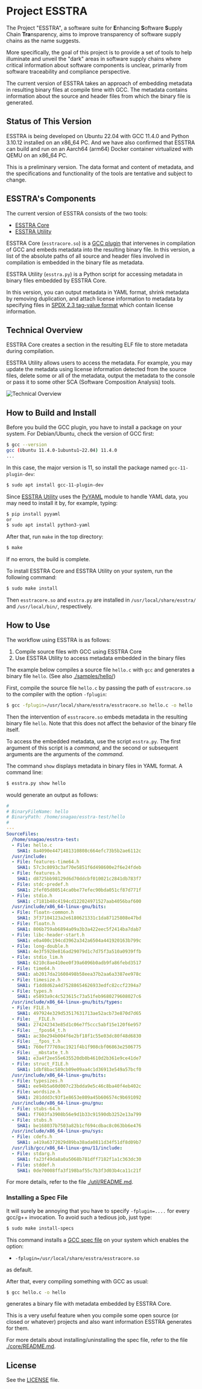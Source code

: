 # Project ESSTRA

The Project "ESSTRA", a software suite for
**E**nhancing **S**oftware **S**upply Chain **Tra**nsparency,
aims to improve transparency of software supply chains as the name suggests.

More specifically, the goal of this project is to provide a set of tools to
help illuminate and unveil the "dark" areas in software supply chains where
critical information about software components is unclear, primarily from
software traceability and compliance perspective.

The current version of ESSTRA takes an approach of embedding metadata in
resulting binary files at compile time with GCC.
The metadata contains information about the source and header files from which
the binary file is generated.

## Status of This Version

ESSTRA is being developed on Ubuntu 22.04 with GCC 11.4.0 and Python
3.10.12 installed on an x86\_64 PC.
And we have also confirmed that ESSTRA can build and run on an Aarch64 (arm64) Docker
container virtualized with QEMU on an x86\_64 PC.

This is a preliminary version. The data format and content of metadata, and the
specifications and functionality of the tools are tentative and subject to
change.

## ESSTRA's Components

The current version of ESSTRA consists of the two tools:

* [ESSTRA Core](./core)
* [ESSTRA Utility](./util)

ESSTRA Core (`esstracore.so`) is a
[GCC plugin](https://gcc.gnu.org/wiki/plugins) that intervenes in compilation of
GCC and embeds metadata into the resulting binary file.
In this version, a list of the absolute paths of all source and header
files involved in compilation is embedded in the binary file as metadata.

ESSTRA Utility (`esstra.py`) is a Python script for accessing metadata in
binary files embedded by ESSTRA Core.

In this version, you can output metadata in YAML format, shrink metadata by
removing duplication, and attach license information to metadata by specifying
files in [SPDX 2.3 tag-value format](https://spdx.github.io/spdx-spec/v2.3/)
which contain license information.

## Technical Overview

ESSTRA Core creates a section in the resulting ELF file to store metadata
during compilation.

ESSTRA Utility allows users to access the metadata. For example, you may update
the metadata using license information detected from the source files, delete
some or all of the metadata, output the metadata to the console or pass it to
some other SCA (Software Composition Analysis) tools.

![Technical Overview](./assets/tech-overview.png)

## How to Build and Install

Before you build the GCC plugin, you have to install a package on your system.
For Debian/Ubuntu, check the version of GCC first:

```sh
$ gcc --version
gcc (Ubuntu 11.4.0-1ubuntu1~22.04) 11.4.0
...
```

In this case, the major version is 11, so install the package named
`gcc-11-plugin-dev`:

```sh
$ sudo apt install gcc-11-plugin-dev
```

Since [ESSTRA Utility](./util) uses the [PyYAML](https://pyyaml.org/)
module to handle YAML data, you may need to install it by, for example, typing:

```sh
$ pip install pyyaml
or
$ sudo apt install python3-yaml
```

After that, run `make` in the top directory:

```sh
$ make
```

If no errors, the build is complete.

To install ESSTRA Core and ESSTRA Utility on your system, run the following command:

```sh
$ sudo make install
```

Then `esstracore.so` and `esstra.py` are installed in `/usr/local/share/esstra/`
and `/usr/local/bin/`, respectively.

## How to Use

The workflow using ESSTRA is as follows:

1. Compile source files with GCC using ESSTRA Core
2. Use ESSTRA Utility to access metadata embedded in the binary files

The example below compiles a source file
`hello.c` with `gcc` and generates a binary file `hello`.
(See also [./samples/hello/](./samples/hello/))

First, compile the source file `hello.c` by passing the path of
`esstracore.so` to the compiler with the option `-fplugin`:

```sh
$ gcc -fplugin=/usr/local/share/esstra/esstracore.so hello.c -o hello
```

Then the intervention of `esstracore.so` embeds metadata in the resulting
binary file `hello`. Note that this does not affect the behavior of the
binary file itself.

To access the embedded metadata, use the script `esstra.py`.  The first argument
of this script is a *command*, and the second or subsequent arguments are the
arguments of the *command*.

The command `show` displays metadata in binary files in YAML format.
A command line:

```sh
$ esstra.py show hello
```

would generate an output as follows:

```yaml
#
# BinaryFileName: hello
# BinaryPath: /home/snagao/esstra-test/hello
#
---
SourceFiles:
  /home/snagao/esstra-test:
  - File: hello.c
    SHA1: 8a4090e4471481310808c664efc73b5b2ae6112c
  /usr/include:
  - File: features-time64.h
    SHA1: 57c3c8093c3af70e5851f6d498600e2f6e24fdeb
  - File: features.h
    SHA1: d8725bb98129d6d70ddcbf010021c2841db783f7
  - File: stdc-predef.h
    SHA1: 2fef05d80514ca0be77efec90bda051cf87d771f
  - File: stdio.h
    SHA1: c7181b48c4194cd122024971527aab4056baf600
  /usr/include/x86_64-linux-gnu/bits:
  - File: floatn-common.h
    SHA1: 3f37104123a2e6180621331c1da87125808e47bd
  - File: floatn.h
    SHA1: 806b759ab6894a09a3b3a422eec5f2414ba7dab7
  - File: libc-header-start.h
    SHA1: e0a400c194cd3962a342a6504a441920163b799c
  - File: long-double.h
    SHA1: 4e3f5928e816ad29079d1c7d75f3a510a0939ffb
  - File: stdio_lim.h
    SHA1: 6210c8ae410ee0f39a6096b0adb9fa86febd3517
  - File: time64.h
    SHA1: ab2017da21608498b58eea37b2aa6a3387ee978c
  - File: timesize.h
    SHA1: f1dd8d62a4d75288654626933edfc82ccf2394a7
  - File: types.h
    SHA1: e5893a9c4c523615c73a51feb9680279608027c6
  /usr/include/x86_64-linux-gnu/bits/types:
  - File: FILE.h
    SHA1: 497924e329d53517631713ae52acb73e870d7d65
  - File: __FILE.h
    SHA1: 274242343e85d1c06e7f5ccc5abf15e120f6e957
  - File: __fpos64_t.h
    SHA1: ac38e294b004f6e2bf18f1c55e03dc80f48d6830
  - File: __fpos_t.h
    SHA1: 760ef77769ac1921f4b1f908cbf06863e2506775
  - File: __mbstate_t.h
    SHA1: e3a4f2ee55e635520db0b4610d2b361e9ce41de7
  - File: struct_FILE.h
    SHA1: 1dbf8bac589cb09e09aa4c1d36913e549a57bcf0
  /usr/include/x86_64-linux-gnu/bits:
  - File: typesizes.h
    SHA1: ee94b5a60d007c23bdda9e5c46c8ba40f4eb402c
  - File: wordsize.h
    SHA1: 281ddd3c93f1e8653e809a45b606574c9b691092
  /usr/include/x86_64-linux-gnu/gnu:
  - File: stubs-64.h
    SHA1: f7603fa3908b56e9d1b33c91590db3252e13a799
  - File: stubs.h
    SHA1: be168037b7503a82b1cf694cdbac8c063bb6e476
  /usr/include/x86_64-linux-gnu/sys:
  - File: cdefs.h
    SHA1: a419a6372029d89ba38ada0811d34f51df8d09b7
  /usr/lib/gcc/x86_64-linux-gnu/11/include:
  - File: stdarg.h
    SHA1: fa23f49da8a0a5068b781dff7182f1a1c363dc30
  - File: stddef.h
    SHA1: 0de70008ffa3f198baf55c7b3f3d03b4ca11c21f
```

For more details, refer to the file [./util/README.md](./util/README.md).

### Installing a Spec File

It will surely be annoying that you have to specify `-fplugin=....` for every
gcc/g++ invocation.
To avoid such a tedious job, just type:

```sh
$ sudo make install-specs
```

This command installs a [GCC spec
file](https://gcc.gnu.org/onlinedocs/gcc/Spec-Files.html) on your system which
enables the option:

* `-fplugin=/usr/local/share/esstra/esstracore.so`

as default.

After that, every compiling something with GCC as usual:

```sh
$ gcc hello.c -o hello
```

generates a binary file with metadata embedded by ESSTRA Core.

This is a very useful feature when you compile some open source (or closed or
whatever) projects and also want information ESSTRA generates for them.

For more details about installing/uninstalling the spec file,
refer to the file [./core/README.md](./core/README.md).

## License

See the [LICENSE](./LICENSE) file.
